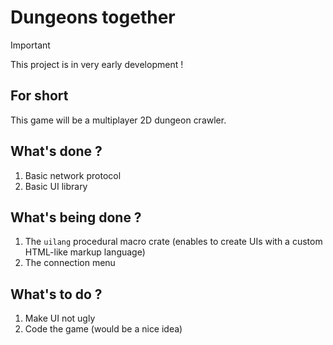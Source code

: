 # Dungeons together

> [!IMPORTANT]
> This project is in very early development !


## For short

This game will be a multiplayer 2D dungeon crawler.


## What's done ?

1. Basic network protocol
1. Basic UI library

## What's being done ?

1. The `uilang` procedural macro crate (enables to create UIs with a custom HTML-like markup language)
1. The connection menu

## What's to do ?

1. Make UI not ugly
1. Code the game (would be a nice idea)

